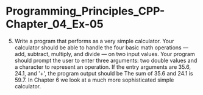 # Programming_Principles_CPP-Chapter_04_Ex-05

5. Write a program that performs as a very simple calculator. Your calculator should be able to handle the four basic math operations — add, subtract, multiply, and divide — on two input values. Your program should prompt
the user to enter three arguments: two double values and a character to represent an operation. If the entry arguments are 35.6, 24.1, and '+', the program output should be The sum of 35.6 and 24.1 is 59.7. In Chapter 6 we look at a much more sophisticated simple calculator.
